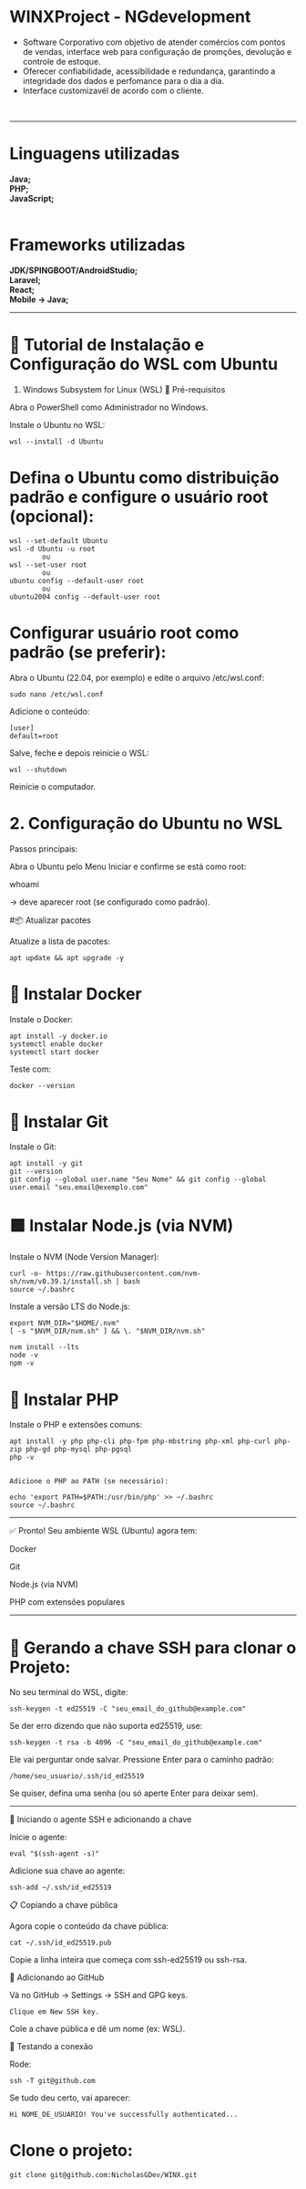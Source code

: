 # WINXProject - NGdevelopment
- Software Corporativo com objetivo de atender comércios com pontos de vendas, interface web para configuração de promções, devolução e controle de estoque.
- Oferecer confiabilidade, acessibilidade e redundança, garantindo a integridade dos dados e perfomance para o dia a dia.
- Interface customizavél de acordo com o cliente.
<br>
<hr>
<h1>Linguagens utilizadas</h1>
<b>Java;</b>
<br>
<b>PHP;</b>
<br>
<b>JavaScript;</b>
<br>
<br>
<h1>Frameworks utilizadas</h1>
<b>JDK/SPINGBOOT/AndroidStudio;</b>
<br>
<b>Laravel;</b>
<br>
<b>React;</b>
<br>
<b>Mobile -> Java;</b>
<hr>

# 🐧 Tutorial de Instalação e Configuração do WSL com Ubuntu
1. Windows Subsystem for Linux (WSL)
🔹 Pré-requisitos

Abra o PowerShell como Administrador no Windows.

Instale o Ubuntu no WSL:

    wsl --install -d Ubuntu


# Defina o Ubuntu como distribuição padrão e configure o usuário root (opcional):

    wsl --set-default Ubuntu
    wsl -d Ubuntu -u root
            ou
    wsl --set-user root
            ou
    ubuntu config --default-user root
            ou
    ubuntu2004 config --default-user root


# Configurar usuário root como padrão (se preferir):
Abra o Ubuntu (22.04, por exemplo) e edite o arquivo /etc/wsl.conf:

    sudo nano /etc/wsl.conf


Adicione o conteúdo:

    [user]
    default=root


Salve, feche e depois reinicie o WSL:

    wsl --shutdown


Reinicie o computador.

# 2. Configuração do Ubuntu no WSL
Passos principais:

Abra o Ubuntu pelo Menu Iniciar e confirme se está como root:

whoami


→ deve aparecer root (se configurado como padrão).

#📦 Atualizar pacotes

Atualize a lista de pacotes:

    apt update && apt upgrade -y

# 🐳 Instalar Docker

Instale o Docker:

    apt install -y docker.io
    systemctl enable docker
    systemctl start docker


Teste com:

    docker --version

# 🐙 Instalar Git

Instale o Git:

    apt install -y git
    git --version
    git config --global user.name "Seu Nome" && git config --global user.email "seu.email@exemplo.com"

# 🟩 Instalar Node.js (via NVM)

Instale o NVM (Node Version Manager):

    curl -o- https://raw.githubusercontent.com/nvm-sh/nvm/v0.39.1/install.sh | bash
    source ~/.bashrc


Instale a versão LTS do Node.js:

    export NVM_DIR="$HOME/.nvm"
    [ -s "$NVM_DIR/nvm.sh" ] && \. "$NVM_DIR/nvm.sh"

    nvm install --lts
    node -v
    npm -v

# 🐘 Instalar PHP

Instale o PHP e extensões comuns:

    apt install -y php php-cli php-fpm php-mbstring php-xml php-curl php-zip php-gd php-mysql php-pgsql
    php -v


    Adicione o PHP ao PATH (se necessário):

    echo 'export PATH=$PATH:/usr/bin/php' >> ~/.bashrc
    source ~/.bashrc

<hr>

✅ Pronto! Seu ambiente WSL (Ubuntu) agora tem:

Docker

Git

Node.js (via NVM)

PHP com extensões populares

<hr>

# 🔑 Gerando a chave SSH para clonar o Projeto:
No seu terminal do WSL, digite:

    ssh-keygen -t ed25519 -C "seu_email_do_github@example.com"


Se der erro dizendo que não suporta ed25519, use:

    ssh-keygen -t rsa -b 4096 -C "seu_email_do_github@example.com"


Ele vai perguntar onde salvar. Pressione Enter para o caminho padrão:

    /home/seu_usuario/.ssh/id_ed25519


Se quiser, defina uma senha (ou só aperte Enter para deixar sem).

<hr>

🔐 Iniciando o agente SSH e adicionando a chave

Inicie o agente:

    eval "$(ssh-agent -s)"


Adicione sua chave ao agente:

    ssh-add ~/.ssh/id_ed25519

📋 Copiando a chave pública

Agora copie o conteúdo da chave pública:

    cat ~/.ssh/id_ed25519.pub


Copie a linha inteira que começa com ssh-ed25519 ou ssh-rsa.

🔗 Adicionando ao GitHub

Vá no GitHub → Settings → SSH and GPG keys.

    Clique em New SSH key.

Cole a chave pública e dê um nome (ex: WSL).

🧪 Testando a conexão

Rode:

    ssh -T git@github.com


Se tudo deu certo, vai aparecer:

    Hi NOME_DE_USUARIO! You've successfully authenticated...

# Clone o projeto:
    git clone git@github.com:NicholasGDev/WINX.git 
